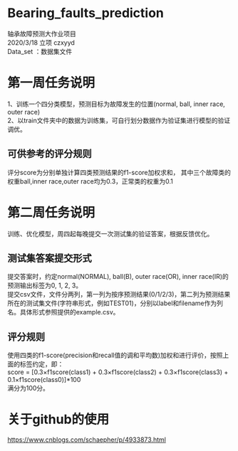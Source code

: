 # Bearing_faults_prediction
轴承故障预测大作业项目
<br>2020/3/18 立项 czxyyd
<br> Data_set ：数据集文件

# 第一周任务说明
1、训练一个四分类模型，预测目标为故障发生的位置(normal, ball, inner race, outer race)   
2、以train文件夹中的数据为训练集，可自行划分数据作为验证集进行模型的验证调优。
## 可供参考的评分规则
评分score为分别单独计算四类预测结果的f1-score加权求和，
其中三个故障类的权重ball,inner race,outer race均为0.3，正常类的权重为0.1 

# 第二周任务说明
训练、优化模型，周四起每晚提交一次测试集的验证答案，根据反馈优化。
## 测试集答案提交形式
提交答案时，约定normal(NORMAL), ball(B), outer race(OR), inner race(IR)的预测输出标签为0, 1, 2, 3。   
提交csv文件，文件分两列，第一列为按序预测结果(0/1/2/3)，第二列为预测结果所在的测试集文件(字符串形式，例如TEST01)，分别以label和filename作为列名。具体形式参照提供的example.csv。
## 评分规则
使用四类的f1-score(precision和recall值的调和平均数)加权和进行评价，按照上面的标签约定，即：   
score = [0.3×f1score(class1) + 0.3×f1score(class2) + 0.3×f1score(class3) + 0.1×f1score(class0)]*100   
满分为100分。

# 关于github的使用
https://www.cnblogs.com/schaepher/p/4933873.html
